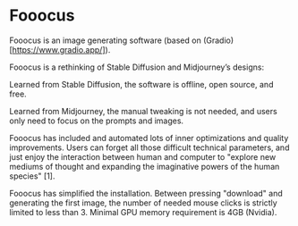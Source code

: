 # Fooocus

Fooocus is an image generating software (based on (Gradio)[https://www.gradio.app/]).

Fooocus is a rethinking of Stable Diffusion and Midjourney’s designs:

Learned from Stable Diffusion, the software is offline, open source, and free.

Learned from Midjourney, the manual tweaking is not needed, and users only need to focus on the prompts and images.

Fooocus has included and automated lots of inner optimizations and quality improvements. Users can forget all those difficult technical parameters, and just enjoy the interaction between human and computer to "explore new mediums of thought and expanding the imaginative powers of the human species" [1].

Fooocus has simplified the installation. Between pressing "download" and generating the first image, the number of needed mouse clicks is strictly limited to less than 3. Minimal GPU memory requirement is 4GB (Nvidia).
